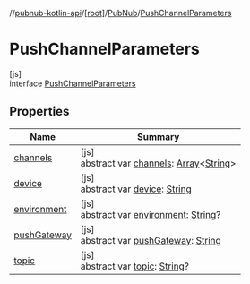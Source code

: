 //[pubnub-kotlin-api](../../../../index.md)/[[root]](../../index.md)/[PubNub](../index.md)/[PushChannelParameters](index.md)

# PushChannelParameters

[js]\
interface [PushChannelParameters](index.md)

## Properties

| Name | Summary |
|---|---|
| [channels](channels.md) | [js]<br>abstract var [channels](channels.md): [Array](https://kotlinlang.org/api/latest/jvm/stdlib/kotlin/-array/index.html)&lt;[String](https://kotlinlang.org/api/latest/jvm/stdlib/kotlin/-string/index.html)&gt; |
| [device](device.md) | [js]<br>abstract var [device](device.md): [String](https://kotlinlang.org/api/latest/jvm/stdlib/kotlin/-string/index.html) |
| [environment](environment.md) | [js]<br>abstract var [environment](environment.md): [String](https://kotlinlang.org/api/latest/jvm/stdlib/kotlin/-string/index.html)? |
| [pushGateway](push-gateway.md) | [js]<br>abstract var [pushGateway](push-gateway.md): [String](https://kotlinlang.org/api/latest/jvm/stdlib/kotlin/-string/index.html) |
| [topic](topic.md) | [js]<br>abstract var [topic](topic.md): [String](https://kotlinlang.org/api/latest/jvm/stdlib/kotlin/-string/index.html)? |
